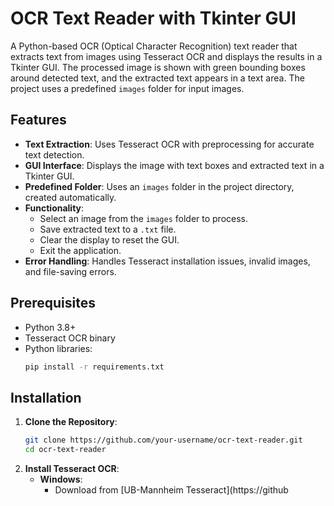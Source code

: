 # OCR Text Reader with Tkinter GUI

A Python-based OCR (Optical Character Recognition) text reader that extracts text from images using Tesseract OCR and displays the results in a Tkinter GUI. The processed image is shown with green bounding boxes around detected text, and the extracted text appears in a text area. The project uses a predefined `images` folder for input images.

## Features
- **Text Extraction**: Uses Tesseract OCR with preprocessing for accurate text detection.
- **GUI Interface**: Displays the image with text boxes and extracted text in a Tkinter GUI.
- **Predefined Folder**: Uses an `images` folder in the project directory, created automatically.
- **Functionality**:
  - Select an image from the `images` folder to process.
  - Save extracted text to a `.txt` file.
  - Clear the display to reset the GUI.
  - Exit the application.
- **Error Handling**: Handles Tesseract installation issues, invalid images, and file-saving errors.

## Prerequisites
- Python 3.8+
- Tesseract OCR binary
- Python libraries:
  ```bash
  pip install -r requirements.txt
  ```

## Installation
1. **Clone the Repository**:
   ```bash
   git clone https://github.com/your-username/ocr-text-reader.git
   cd ocr-text-reader
   ```
2. **Install Tesseract OCR**:
   - **Windows**:
     - Download from [UB-Mannheim Tesseract](https://github